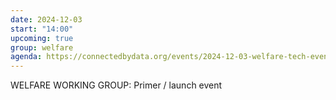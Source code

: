 ```yaml
---
date: 2024-12-03
start: "14:00"
upcoming: true
group: welfare
agenda: https://connectedbydata.org/events/2024-12-03-welfare-tech-event
--- 
```

WELFARE WORKING GROUP: Primer / launch event